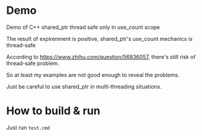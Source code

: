 # Demo
Demo of C++ shared_ptr thread safe only in use_count scope

The result of expirenment is positive,
shared_ptr's use_count mechanics is thread-safe

According to https://www.zhihu.com/question/56836057,
there's still risk of thread-safe problem.

So at least my examples are not good enough to reveal the problems.

Just be careful to use shared_ptr in multi-threading situations.

# How to build & run
Just run `test.cmd`
